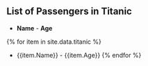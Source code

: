 ## List of Passengers in Titanic

* **Name** - **Age**

{% for item in site.data.titanic %}
* {{item.Name}} - {{item.Age}}
{% endfor %}